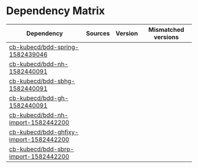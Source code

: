 # Dependency Matrix

Dependency | Sources | Version | Mismatched versions
---------- | ------- | ------- | -------------------
[cb-kubecd/bdd-spring-1582439046](https://github.com/cb-kubecd/bdd-spring-1582439046.git) |  | []() | 
[cb-kubecd/bdd-nh-1582440091](https://github.com/cb-kubecd/bdd-nh-1582440091.git) |  | []() | 
[cb-kubecd/bdd-sbhg-1582440091](https://github.com/cb-kubecd/bdd-sbhg-1582440091.git) |  | []() | 
[cb-kubecd/bdd-gh-1582440091](https://github.com/cb-kubecd/bdd-gh-1582440091.git) |  | []() | 
[cb-kubecd/bdd-nh-import-1582442200](https://github.com/cb-kubecd/bdd-nh-import-1582442200.git) |  | []() | 
[cb-kubecd/bdd-ghfjxy-import-1582442200](https://github.com/cb-kubecd/bdd-ghfjxy-import-1582442200.git) |  | []() | 
[cb-kubecd/bdd-sbrp-import-1582442200](https://github.com/cb-kubecd/bdd-sbrp-import-1582442200.git) |  | []() | 
